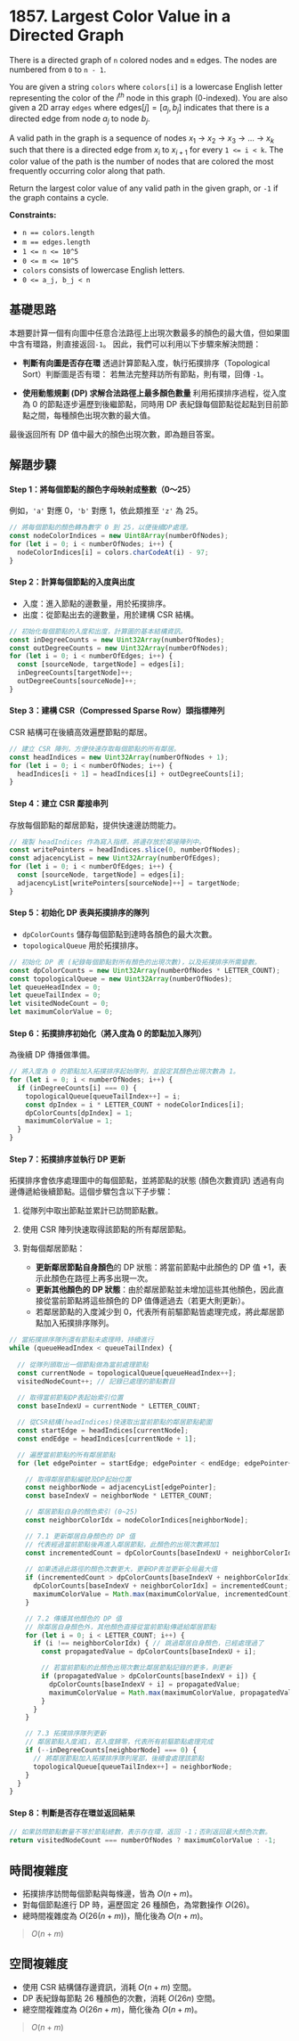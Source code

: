 # 1857. Largest Color Value in a Directed Graph

There is a directed graph of `n` colored nodes and `m` edges. 
The nodes are numbered from `0` to `n - 1`.

You are given a string `colors` where `colors[i]` is a lowercase English letter representing the color of the $i^{th}$ node in this graph (0-indexed). 
You are also given a 2D array `edges` where $\text{edges}[j] = [a_j, b_j]$ indicates that there is a directed edge from node $a_j$ to node $b_j$.

A valid path in the graph is a sequence of nodes $x_1$ -> $x_2$ -> $x_3$ -> ... -> $x_k$ such 
that there is a directed edge from $x_i$ to $x_{i+1}$ for every `1 <= i < k`. 
The color value of the path is the number of nodes that are colored the most frequently occurring color along that path.

Return the largest color value of any valid path in the given graph, or `-1` if the graph contains a cycle.

**Constraints:**

- `n == colors.length`
- `m == edges.length`
- `1 <= n <= 10^5`
- `0 <= m <= 10^5`
- `colors` consists of lowercase English letters.
- `0 <= a_j, b_j < n`

## 基礎思路

本題要計算一個有向圖中任意合法路徑上出現次數最多的顏色的最大值，但如果圖中含有環路，則直接返回`-1`。
因此，我們可以利用以下步驟來解決問題：

- **判斷有向圖是否存在環**
  透過計算節點入度，執行拓撲排序（Topological Sort）判斷圖是否有環：
  若無法完整拜訪所有節點，則有環，回傳 `-1`。

- **使用動態規劃 (DP) 求解合法路徑上最多顏色數量**
  利用拓撲排序過程，從入度為 0 的節點逐步遍歷到後繼節點，同時用 DP 表紀錄每個節點從起點到目前節點之間，每種顏色出現次數的最大值。

最後返回所有 DP 值中最大的顏色出現次數，即為題目答案。

## 解題步驟

#### Step 1：將每個節點的顏色字母映射成整數（0～25）

例如，`'a'` 對應 0，`'b'` 對應 1，依此類推至 `'z'` 為 25。

```typescript
// 將每個節點的顏色轉為數字 0 到 25，以便後續DP處理。
const nodeColorIndices = new Uint8Array(numberOfNodes);
for (let i = 0; i < numberOfNodes; i++) {
  nodeColorIndices[i] = colors.charCodeAt(i) - 97;
}
```

#### Step 2：計算每個節點的入度與出度

- 入度：進入節點的邊數量，用於拓撲排序。
- 出度：從節點出去的邊數量，用於建構 CSR 結構。

```typescript
// 初始化每個節點的入度和出度，計算圖的基本結構資訊。
const inDegreeCounts = new Uint32Array(numberOfNodes);
const outDegreeCounts = new Uint32Array(numberOfNodes);
for (let i = 0; i < numberOfEdges; i++) {
  const [sourceNode, targetNode] = edges[i];
  inDegreeCounts[targetNode]++;
  outDegreeCounts[sourceNode]++;
}
```

#### Step 3：建構 CSR（Compressed Sparse Row）頭指標陣列

CSR 結構可在後續高效遍歷節點的鄰居。

```typescript
// 建立 CSR 陣列，方便快速存取每個節點的所有鄰居。
const headIndices = new Uint32Array(numberOfNodes + 1);
for (let i = 0; i < numberOfNodes; i++) {
  headIndices[i + 1] = headIndices[i] + outDegreeCounts[i];
}
```

#### Step 4：建立 CSR 鄰接串列

存放每個節點的鄰居節點，提供快速邊訪問能力。

```typescript
// 複製 headIndices 作為寫入指標，將邊存放於鄰接陣列中。
const writePointers = headIndices.slice(0, numberOfNodes);
const adjacencyList = new Uint32Array(numberOfEdges);
for (let i = 0; i < numberOfEdges; i++) {
  const [sourceNode, targetNode] = edges[i];
  adjacencyList[writePointers[sourceNode]++] = targetNode;
}
```

#### Step 5：初始化 DP 表與拓撲排序的隊列

- `dpColorCounts` 儲存每個節點到達時各顏色的最大次數。
- `topologicalQueue` 用於拓撲排序。

```typescript
// 初始化 DP 表 (紀錄每個節點對所有顏色的出現次數)，以及拓撲排序所需變數。
const dpColorCounts = new Uint32Array(numberOfNodes * LETTER_COUNT);
const topologicalQueue = new Uint32Array(numberOfNodes);
let queueHeadIndex = 0;
let queueTailIndex = 0;
let visitedNodeCount = 0;
let maximumColorValue = 0;
```

#### Step 6：拓撲排序初始化（將入度為 0 的節點加入隊列）

為後續 DP 傳播做準備。

```typescript
// 將入度為 0 的節點加入拓撲排序起始隊列，並設定其顏色出現次數為 1。
for (let i = 0; i < numberOfNodes; i++) {
  if (inDegreeCounts[i] === 0) {
    topologicalQueue[queueTailIndex++] = i;
    const dpIndex = i * LETTER_COUNT + nodeColorIndices[i];
    dpColorCounts[dpIndex] = 1;
    maximumColorValue = 1;
  }
}
```

#### Step 7：拓撲排序並執行 DP 更新

拓撲排序會依序處理圖中的每個節點，並將節點的狀態 (顏色次數資訊) 透過有向邊傳遞給後續節點。這個步驟包含以下子步驟：

1. 從隊列中取出節點並累計已訪問節點數。
2. 使用 CSR 陣列快速取得該節點的所有鄰居節點。
3. 對每個鄰居節點：

   - **更新鄰居節點自身顏色**的 DP 狀態：將當前節點中此顏色的 DP 值 +1，表示此顏色在路徑上再多出現一次。
   - **更新其他顏色的 DP 狀態**：由於鄰居節點並未增加這些其他顏色，因此直接從當前節點將這些顏色的 DP 值傳遞過去（若更大則更新）。
   - 若鄰居節點的入度減少到 0，代表所有前驅節點皆處理完成，將此鄰居節點加入拓撲排序隊列。

```typescript
// 當拓撲排序隊列還有節點未處理時，持續進行
while (queueHeadIndex < queueTailIndex) {
  
  // 從隊列頭取出一個節點做為當前處理節點
  const currentNode = topologicalQueue[queueHeadIndex++];
  visitedNodeCount++; // 記錄已處理的節點數目
  
  // 取得當前節點DP表起始索引位置
  const baseIndexU = currentNode * LETTER_COUNT;

  // 從CSR結構(headIndices)快速取出當前節點的鄰居節點範圍
  const startEdge = headIndices[currentNode];
  const endEdge = headIndices[currentNode + 1];

  // 遍歷當前節點的所有鄰居節點
  for (let edgePointer = startEdge; edgePointer < endEdge; edgePointer++) {

    // 取得鄰居節點編號及DP起始位置
    const neighborNode = adjacencyList[edgePointer];
    const baseIndexV = neighborNode * LETTER_COUNT;

    // 鄰居節點自身的顏色索引 (0~25)
    const neighborColorIdx = nodeColorIndices[neighborNode];

    // 7.1 更新鄰居自身顏色的 DP 值
    // 代表經過當前節點後再進入鄰居節點，此顏色的出現次數將加1
    const incrementedCount = dpColorCounts[baseIndexU + neighborColorIdx] + 1;
    
    // 如果透過此路徑的顏色次數更大，更新DP表並更新全局最大值
    if (incrementedCount > dpColorCounts[baseIndexV + neighborColorIdx]) {
      dpColorCounts[baseIndexV + neighborColorIdx] = incrementedCount;
      maximumColorValue = Math.max(maximumColorValue, incrementedCount);
    }

    // 7.2 傳播其他顏色的 DP 值
    // 除鄰居自身顏色外，其他顏色直接從當前節點傳遞給鄰居節點
    for (let i = 0; i < LETTER_COUNT; i++) {
      if (i !== neighborColorIdx) { // 跳過鄰居自身顏色，已經處理過了
        const propagatedValue = dpColorCounts[baseIndexU + i];

        // 若當前節點的此顏色出現次數比鄰居節點記錄的更多，則更新
        if (propagatedValue > dpColorCounts[baseIndexV + i]) {
          dpColorCounts[baseIndexV + i] = propagatedValue;
          maximumColorValue = Math.max(maximumColorValue, propagatedValue);
        }
      }
    }

    // 7.3 拓撲排序隊列更新
    // 鄰居節點入度減1，若入度歸零，代表所有前驅節點處理完成
    if (--inDegreeCounts[neighborNode] === 0) {
      // 將鄰居節點加入拓撲排序隊列尾部，後續會處理該節點
      topologicalQueue[queueTailIndex++] = neighborNode;
    }
  }
}
```

#### Step 8：判斷是否存在環並返回結果

```typescript
// 如果訪問節點數量不等於節點總數，表示存在環，返回 -1；否則返回最大顏色次數。
return visitedNodeCount === numberOfNodes ? maximumColorValue : -1;
```

## 時間複雜度

- 拓撲排序訪問每個節點與每條邊，皆為 $O(n + m)$。
- 對每個節點進行 DP 時，遍歷固定 26 種顏色，為常數操作 $O(26)$。
- 總時間複雜度為 $O(26(n + m))$，簡化後為 $O(n + m)$。

> $O(n + m)$

## 空間複雜度

- 使用 CSR 結構儲存邊資訊，消耗 $O(n + m)$ 空間。
- DP 表紀錄每節點 26 種顏色的次數，消耗 $O(26n)$ 空間。
- 總空間複雜度為 $O(26n + m)$，簡化後為 $O(n + m)$。

> $O(n + m)$
